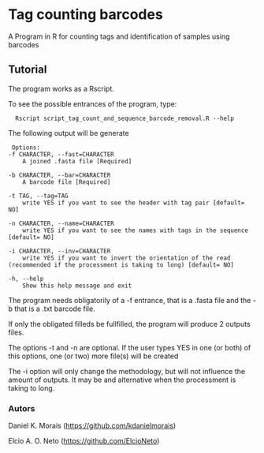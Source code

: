 # Tag counting barcodes
A Program in R for counting tags and identification of samples using barcodes 

## Tutorial

The program works as a Rscript. 

To see the possible entrances of the program, type:

      Rscript script_tag_count_and_sequence_barcode_removal.R --help

The following output will be generate

     Options:
	-f CHARACTER, --fast=CHARACTER
		A joined .fasta file [Required]

	-b CHARACTER, --bar=CHARACTER
		A barcode file [Required]

	-t TAG, --tag=TAG
		write YES if you want to see the header with tag pair [default= NO] 

	-n CHARACTER, --name=CHARACTER
		write YES if you want to see the names with tags in the sequence [default= NO] 

	-i CHARACTER, --inv=CHARACTER
		write YES if you want to invert the orientation of the read (recommended if the processment is taking to long) [default= NO] 

	-h, --help
		Show this help message and exit

The program needs obligatorily of a -f entrance, that is a .fasta file and the -b that is a .txt barcode file.

If only the obligated filleds be fullfilled, the program will produce 2 outputs files.

The options -t and -n are optional. If the user types YES in one (or both) of this options, one (or two) more file(s) will be created

The -i option will only change the methodology, but will not influence the amount of outputs. It may be and alternative when the processment is taking to long.   

### Autors
Daniel K. Morais (https://github.com/kdanielmorais)

Elcio A. O. Neto (https://github.com/ElcioNeto)

